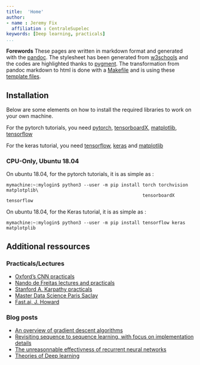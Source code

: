 ```yaml
---
title:  'Home'
author: 
- name : Jeremy Fix
  affiliation : CentraleSupelec
keywords: [Deep learning, practicals]
...
```



**Forewords** These pages are written in markdown format and
generated with the [pandoc](http://www.pandoc.org). The stylesheet has been generated from [w3schools](https://www.w3schools.com/) and the codes are highlighted thanks to [pygment](http://pygments.org/). The transformation from pandoc markdown to html is done with a [Makefile](Makefile) and is using these [template files](templates).

## Installation

Below are some elements on how to install the required libraries to work on your own machine.

For the pytorch tutorials, you need [pytorch](https://pytorch.org/get-started/locally/), [tensorboardX](https://github.com/lanpa/tensorboardX), [matplotlib](https://matplotlib.org/), [tensorflow](https://tensorflow.org/install)

For the keras tutorial, you need [tensorflow](https://tensorflow.org/install), [keras](http://www.keras.io/#installation) and [matplotlib](https://matplotlib.org)

### CPU-Only, Ubuntu 18.04

On ubuntu 18.04, for the pytorch tutorials, it is as simple as :

``` console
mymachine:~:mylogin$ python3 --user -m pip install torch torchvision matplotplib\
                                                   tensorboardX tensorflow
```

On ubuntu 18.04, for the Keras tutorial, it is as simple as :

``` console
mymachine:~:mylogin$ python3 --user -m pip install tensorflow keras matplotplib
```




## Additional ressources

### Practicals/Lectures

- [Oxford’s CNN practicals](http://www.robots.ox.ac.uk/~vgg/practicals/cnn/)
- [Nando de Freitas lectures and practicals](https://www.cs.ox.ac.uk/people/nando.defreitas/machinelearning/)
- [Stanford A. Karpathy practicals](http://cs231n.github.io/>)
- [Master Data Science Paris Saclay](https://github.com/m2dsupsdlclass/lectures-labs>)
- [Fast.ai, J. Howard](https://www.fast.ai/)

### Blog posts

- [An overview of gradient descent algorithms](http://ruder.io/optimizing-gradient-descent/)
- [Revisiting sequence to sequence learning, with focus on implementation details](http://suriyadeepan.github.io/2016-12-31-practical-seq2seq/)
- [The unreasonnable effectivness of recurrent neural networks](http://karpathy.github.io/2015/05/21/rnn-effectiveness/)
- [Theories of Deep learning](https://stats385.github.io/)

